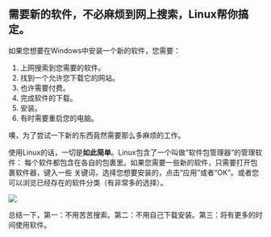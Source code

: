 <?php require("../../entete.php"); ?> <?php require("../../base.php"); ?> <?php require("../../fonctions.php"); ?>

<div id="corps">

<h2>需要新的软件，不必麻烦到网上搜索，Linux帮你搞定。</h2>

<p>如果您想要在Windows中安装一个新的软件，您需要：</p>

<ol>
<li>上网搜索到您需要的软件。</li>
<li>找到一个允许您下载它的网站。</li>
<li>也许需要付费。</li>
<li>完成软件的下载。</li>
<li>安装。</li>
<li>有时需要重启您的电脑。</li>
</ol>

<p>噢，为了尝试一下新的东西竟然需要那么多麻烦的工作。</p>

<p>使用Linux的话，一切是<b>如此简单</b>。Linux包含了一个叫做“软件包管理器”的管理软件：
每个软件都包含在各自的包裹里。如果您需要一些新的软件，只需要打开包裹软件器，键入一些
关键词，选择您想要安装的，点击“应用”或者“OK”。或者您可以浏览已经存在的软件分类（有非常多的选择）。</p>

<img src="Images/synaptic.png" />

<p>总结一下，第一：不用苦苦搜索。第二：不用自己下载安装。第三：将有更多的时间使用软件。</p>

</div>


